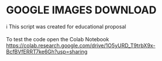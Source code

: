 # GOOGLE IMAGES DOWNLOAD
ℹ️ This script was created for educational proposal
<br><br>
To test the code open the Colab Notebook<br>
https://colab.research.google.com/drive/1O5yURD_T9trbX9x-BcfBVfERRT7ke6Gh?usp=sharing
